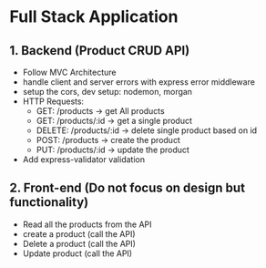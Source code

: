 # Full Stack Application

## 1. Backend (Product CRUD API)
   - Follow MVC Architecture
   - handle client and server errors with express error middleware
   - setup the cors, dev setup: nodemon, morgan
   - HTTP Requests:
     - GET: /products -> get All products
     - GET: /products/:id -> get a single product
     - DELETE: /products/:id -> delete single product based on id
     - POST: /products -> create the product
     - PUT: /products/:id -> update the product
   - Add express-validator validation
## 2. Front-end (Do not focus on design but functionality)
   - Read all the products from the API
   -  create a product (call the API)
   - Delete a product (call the API)
   - Update product (call the API)
